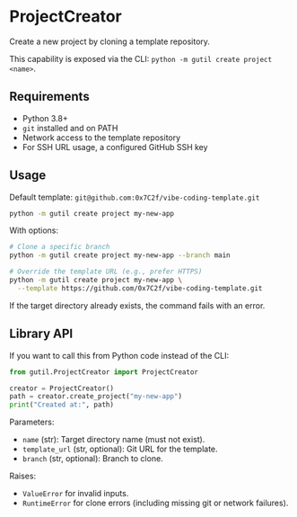 # ProjectCreator

Create a new project by cloning a template repository.

This capability is exposed via the CLI: `python -m gutil create project <name>`.

## Requirements

- Python 3.8+
- `git` installed and on PATH
- Network access to the template repository
- For SSH URL usage, a configured GitHub SSH key

## Usage

Default template: `git@github.com:0x7C2f/vibe-coding-template.git`

```sh
python -m gutil create project my-new-app
```

With options:

```sh
# Clone a specific branch
python -m gutil create project my-new-app --branch main

# Override the template URL (e.g., prefer HTTPS)
python -m gutil create project my-new-app \
  --template https://github.com/0x7C2f/vibe-coding-template.git
```

If the target directory already exists, the command fails with an error.

## Library API

If you want to call this from Python code instead of the CLI:

```python
from gutil.ProjectCreator import ProjectCreator

creator = ProjectCreator()
path = creator.create_project("my-new-app")
print("Created at:", path)
```

Parameters:
- `name` (str): Target directory name (must not exist).
- `template_url` (str, optional): Git URL for the template.
- `branch` (str, optional): Branch to clone.

Raises:
- `ValueError` for invalid inputs.
- `RuntimeError` for clone errors (including missing git or network failures).

